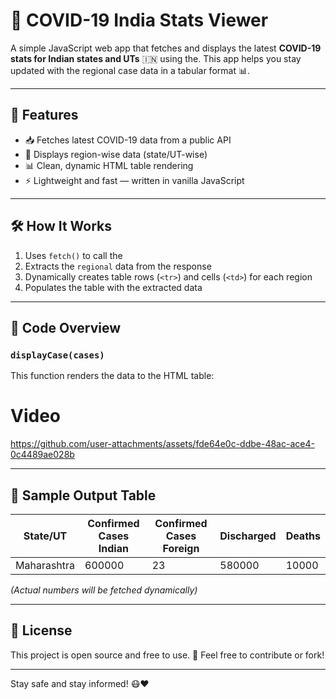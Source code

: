 # 🦠 COVID-19 India Stats Viewer

A simple JavaScript web app that fetches and displays the latest **COVID-19 stats for Indian states and UTs** 🇮🇳 using the. This app helps you stay updated with the regional case data in a tabular format 📊.

---

## 🚀 Features

- 📥 Fetches latest COVID-19 data from a public API
- 📌 Displays region-wise data (state/UT-wise)
- 📊 Clean, dynamic HTML table rendering
- ⚡ Lightweight and fast — written in vanilla JavaScript

---

## 🛠️ How It Works

1. Uses `fetch()` to call the 
2. Extracts the `regional` data from the response
3. Dynamically creates table rows (`<tr>`) and cells (`<td>`) for each region
4. Populates the table with the extracted data

---

## 📁 Code Overview

### `displayCase(cases)`

This function renders the data to the HTML table:

# Video  





https://github.com/user-attachments/assets/fde64e0c-ddbe-48ac-ace4-0c4489ae028b











---

## 🧪 Sample Output Table

| State/UT    | Confirmed Cases Indian | Confirmed Cases Foreign | Discharged | Deaths |
| ----------- | ---------------------- | ----------------------- | ---------- | ------ |
| Maharashtra | 600000                 | 23                      | 580000     | 10000  |

*(Actual numbers will be fetched dynamically)*

---

## 📄 License

This project is open source and free to use. 🚀
Feel free to contribute or fork!

---



Stay safe and stay informed! 😷❤️


